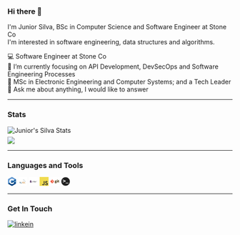 ### Hi there 👋
I'm Junior Silva, BSc in Computer Science and Software Engineer at Stone Co<br>I'm interested in software engineering, data structures and algorithms.

💻 Software Engineer at Stone Co<br>
🚀 I’m currently focusing on API Development, DevSecOps and Software Engineering Processes <br>
🎯 MSc in Electronic Engineering and Computer Systems; and a Tech Leader<br>
💬 Ask me about anything, I would like to answer<br>

---
### Stats

![Junior's Silva Stats](https://github-readme-stats.vercel.app/api?username=juniorsilva42&show_icons=true&count_private=true&?theme=algolia)<br>
<img align="middle" src="https://github-readme-stats.vercel.app/api/top-langs/?username=juniorsilva42&hide_title=true&langs_count=15&hide=html,css&layout=compact"></img> 

---
### Languages and Tools
<code><img height="20" src="https://raw.githubusercontent.com/github/explore/80688e429a7d4ef2fca1e82350fe8e3517d3494d/topics/cpp/cpp.png"></code>
<code><img height="20" src="https://raw.githubusercontent.com/github/explore/80688e429a7d4ef2fca1e82350fe8e3517d3494d/topics/mysql/mysql.png"></code>
<code><img height="20" src="https://raw.githubusercontent.com/github/explore/80688e429a7d4ef2fca1e82350fe8e3517d3494d/topics/elixir/elixir.png"></code>
<code><img height="20" src="https://raw.githubusercontent.com/github/explore/80688e429a7d4ef2fca1e82350fe8e3517d3494d/topics/javascript/javascript.png"></code>
<code><img height="20" src="https://raw.githubusercontent.com/github/explore/80688e429a7d4ef2fca1e82350fe8e3517d3494d/topics/git/git.png"></code>
<code><img height="20" src="https://raw.githubusercontent.com/github/explore/80688e429a7d4ef2fca1e82350fe8e3517d3494d/topics/terminal/terminal.png"></code>

---
### Get In Touch
[![linkein](https://img.shields.io/badge/-LinkedIn-blue?style=flat-square&logo=Linkedin&logoColor=white&link=https://www.linkedin.com/in/juniorsilva42/)](https://www.linkedin.com/in/juniorsilva42/)&nbsp;
